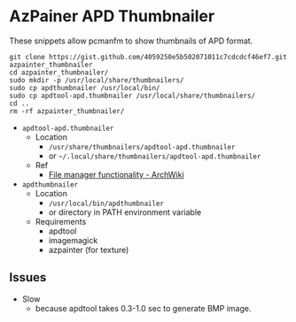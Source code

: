 # AzPainer APD Thumbnailer
These snippets allow pcmanfm to show thumbnails of APD format.

```
git clone https://gist.github.com/4059250e5b502071011c7cdcdcf46ef7.git azpainter_thumbnailer
cd azpainter_thumbnailer/
sudo mkdir -p /usr/local/share/thumbnailers/
sudo cp apdthumbnailer /usr/local/bin/
sudo cp apdtool-apd.thumbnailer /usr/local/share/thumbnailers/
cd ..
rm -rf azpainter_thumbnailer/
```

* `apdtool-apd.thumbnailer`
    * Location
        * `/usr/share/thumbnailers/apdtool-apd.thumbnailer`
        * or `~/.local/share/thumbnailers/apdtool-apd.thumbnailer`
    * Ref
        * [File manager functionality - ArchWiki](https://wiki.archlinux.org/index.php/File_manager_functionality#Use_PCManFM_to_get_thumbnails_for_other_file_types)
* `apdthumbnailer`
    * Location
        * `/usr/local/bin/apdthumbnailer`
        * or directory in PATH environment variable
    * Requirements
        * apdtool
        * imagemagick
        * azpainter (for texture)

## Issues
* Slow
    * because apdtool takes 0.3-1.0 sec to generate BMP image.
